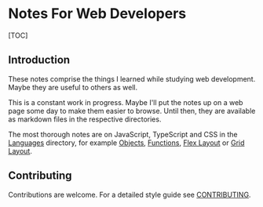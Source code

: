 # Notes For Web Developers

[TOC]



## Introduction

These notes comprise the things I learned while studying web development. Maybe they are useful to others as well.

This is a constant work in progress. Maybe I'll put the notes up on a web page some day to make them easier to browse. Until then, they are available as markdown files in the respective directories.

The most thorough notes are on JavaScript, TypeScript and CSS in the [Languages](Languages/) directory, for example [Objects](Languages/JavaScript%20Core/2.%20Objects.md), [Functions](Languages/JavaScript%20Core/3.%20Functions.md), [Flex Layout](Languages/CSS/10.%20Flex%20Layout.md) or [Grid Layout](Languages/CSS/11.%20Grid%20Layout.md).



## Contributing

Contributions are welcome. For a detailed style guide see [CONTRIBUTING](CONTRIBUTING.md).